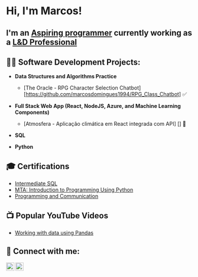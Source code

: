 <h1>Hi, I'm Marcos! <br/></h1>
<h2> I'm an <a href="https://github.com/marcosdomingues1994">Aspiring programmer</a> currently working as a <a href="https://www.linkedin.com/in/marcos-domingues-651253137/">L&D Professional</a></h2>

<h2>👨‍💻 Software Development Projects:</h2>

- <b>Data Structures and Algorithms Practice</b>
  - [The Oracle - RPG Character Selection Chatbot] [https://github.com/marcosdomingues1994/RPG_Class_Chatbot] ✅
    
- <b>Full Stack Web App (React, NodeJS, Azure, and Machine Learning Components)</b>
  - [Atmosfera - Aplicação climática em React integrada com API] [] 🔨

- <b>SQL</b>

- <b>Python</b>

<h2>🎓 Certifications</h2>

- [Intermediate SQL](https://media.licdn.com/dms/image/v2/D4D2DAQFcnwLe_7oE1w/profile-treasury-document-cover-images_480/profile-treasury-document-cover-images_480/0/1734446874850?e=1739898000&v=beta&t=-77Q6iOLj5F2zLuDcBB8mQuzwil0DU8OrG1Ep83p6FE)
- [MTA: Introduction to Programming Using Python](https://media.licdn.com/dms/image/v2/D4D2DAQGLKYCh_B5l5w/profile-treasury-document-cover-images_480/profile-treasury-document-cover-images_480/0/1733131903675?e=1739898000&v=beta&t=bYCiVAEXRhFvizrTUj1FP16vj0O2s4yzyoqdRO865Co)
- [Programming and Communication](https://certificados.descomplica.com.br/graduacao/6896f558a203bd4a0fc26f4fe3634770c0d399fa223ebb939bc7cb4acaaee29a)

<h2>📺 Popular YouTube Videos</h2>

- [Working with data using Pandas](https://www.youtube.com/watch?v=vmEHCJofslg)
  

<h2> 🤳 Connect with me:</h2>

[<img align="left" alt="marcosdomingues1994 | LinkedIn" width="22px" src="https://cdn.jsdelivr.net/npm/simple-icons@v3/icons/linkedin.svg" />][linkedin]
[<img align="left" alt="marcosdomingues1994 | Instagram" width="22px" src="https://cdn.jsdelivr.net/npm/simple-icons@v3/icons/instagram.svg" />][instagram]

[instagram]: https://www.instagram.com/mdomingues30/
[linkedin]: https://www.linkedin.com/in/marcos-domingues-651253137/
